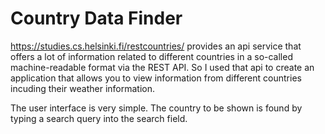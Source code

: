 # Country Data Finder

https://studies.cs.helsinki.fi/restcountries/ provides an api service that offers a lot of information related to different countries in a so-called machine-readable format via the REST API. So I used that api to create an application that allows you to view information from different countries incuding their weather information.

The user interface is very simple. The country to be shown is found by typing a search query into the search field.
